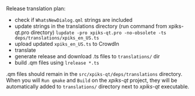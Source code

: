 Release translation plan:

- check if `WhatsNewDialog.qml` strings are included
- update strings in the translations directory (run command from xpiks-qt.pro directory)
`lupdate -pro xpiks-qt.pro -no-obsolete -ts deps/translations/xpiks_en_US.ts`
- upload updated `xpiks_en_US.ts` to CrowdIn
- translate
- generate release and download .ts files to `translations/` dir
- build .qm files using `lrelease *.ts`

.qm files should remain in the `src/xpiks-qt/deps/translations` directory. When you will `Run qmake` and `Build` on the _xpiks-qt_ project, they will be automatically added to `translations/` directory next to _xpiks-qt_ executable.
